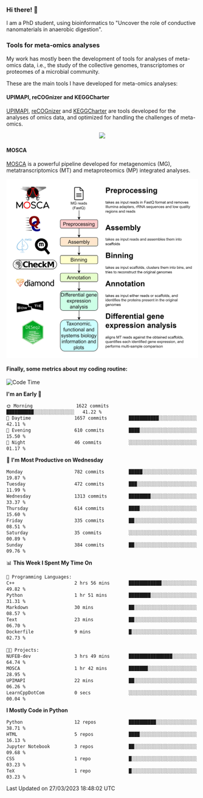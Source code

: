 ### Hi there! 👋

I am a PhD student, using bioinformatics to "Uncover the role of conductive nanomaterials in anaerobic digestion".

### Tools for meta-omics analyses

My work has mostly been the development of tools for analyses of meta-omics data, i.e., the study of the collective genomes, transcriptomes or proteomes of a microbial community.

These are the main tools I have developed for meta-omics analyses:

#### UPIMAPI, reCOGnizer and KEGGCharter

[UPIMAPI](https://github.com/iquasere/UPIMAPI), [reCOGnizer](https://github.com/iquasere/reCOGnizer) and [KEGGCharter](https://github.com/iquasere/KEGGCharter) are tools developed for the analyses of omics data, and optimized for handling the challenges of meta-omics.

<p align="center">
    <img src="assets/annotation_paper.png">
</p>

#### MOSCA

[MOSCA](https://github.com/iquasere/MOSCA) is a powerful pipeline developed for metagenomics (MG), metatranscriptomics (MT) and metaproteomics (MP) integrated analyses.

<p align="center">
    <img src="assets/mosca_workflow.png" align="center" width="700">
</p>


#### Finally, some metrics about my coding routine:

<!--START_SECTION:waka-->
![Code Time](http://img.shields.io/badge/Code%20Time-532%20hrs%2048%20mins-blue)

**I'm an Early 🐤** 

```text
🌞 Morning                1622 commits        ██████████░░░░░░░░░░░░░░░   41.22 % 
🌆 Daytime                1657 commits        ███████████░░░░░░░░░░░░░░   42.11 % 
🌃 Evening                610 commits         ████░░░░░░░░░░░░░░░░░░░░░   15.50 % 
🌙 Night                  46 commits          ░░░░░░░░░░░░░░░░░░░░░░░░░   01.17 % 
```
📅 **I'm Most Productive on Wednesday** 

```text
Monday                   782 commits         █████░░░░░░░░░░░░░░░░░░░░   19.87 % 
Tuesday                  472 commits         ███░░░░░░░░░░░░░░░░░░░░░░   11.99 % 
Wednesday                1313 commits        ████████░░░░░░░░░░░░░░░░░   33.37 % 
Thursday                 614 commits         ████░░░░░░░░░░░░░░░░░░░░░   15.60 % 
Friday                   335 commits         ██░░░░░░░░░░░░░░░░░░░░░░░   08.51 % 
Saturday                 35 commits          ░░░░░░░░░░░░░░░░░░░░░░░░░   00.89 % 
Sunday                   384 commits         ██░░░░░░░░░░░░░░░░░░░░░░░   09.76 % 
```


📊 **This Week I Spent My Time On** 

```text
💬 Programming Languages: 
C++                      2 hrs 56 mins       ████████████░░░░░░░░░░░░░   49.82 % 
Python                   1 hr 51 mins        ████████░░░░░░░░░░░░░░░░░   31.31 % 
Markdown                 30 mins             ██░░░░░░░░░░░░░░░░░░░░░░░   08.57 % 
Text                     23 mins             ██░░░░░░░░░░░░░░░░░░░░░░░   06.70 % 
Dockerfile               9 mins              █░░░░░░░░░░░░░░░░░░░░░░░░   02.73 % 

🐱‍💻 Projects: 
NUFEB-dev                3 hrs 49 mins       ████████████████░░░░░░░░░   64.74 % 
MOSCA                    1 hr 42 mins        ███████░░░░░░░░░░░░░░░░░░   28.95 % 
UPIMAPI                  22 mins             ██░░░░░░░░░░░░░░░░░░░░░░░   06.26 % 
LearnCppDotCom           0 secs              ░░░░░░░░░░░░░░░░░░░░░░░░░   00.04 % 
```

**I Mostly Code in Python** 

```text
Python                   12 repos            ██████████░░░░░░░░░░░░░░░   38.71 % 
HTML                     5 repos             ████░░░░░░░░░░░░░░░░░░░░░   16.13 % 
Jupyter Notebook         3 repos             ██░░░░░░░░░░░░░░░░░░░░░░░   09.68 % 
CSS                      1 repo              █░░░░░░░░░░░░░░░░░░░░░░░░   03.23 % 
TeX                      1 repo              █░░░░░░░░░░░░░░░░░░░░░░░░   03.23 % 
```




 Last Updated on 27/03/2023 18:48:02 UTC
<!--END_SECTION:waka-->
